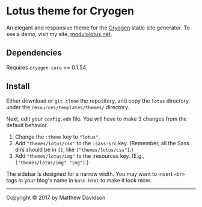 # Lotus theme for Cryogen
An elegant and responsive theme for the [Cryogen](http://cryogenweb.org/) static site generator. To see a demo, visit my site, [modulolotus.net](https://modulolotus.net).

## Dependencies

Requires `cryogen-core` >= 0.1.54.

## Install

Either download or `git clone` the repository, and copy the `lotus` directory under the `resources/templates/themes/` directory.

Next, edit your `config.edn` file. You will have to make 3 changes from the default behavior.

1. Change the `:theme` key to `"lotus"`.
2. Add `"themes/lotus/css"` to the `:sass-src` key. (Remember, all the Sass dirs should be in `[]`, like `["themes/lotus/css"]`.)
3. Add `"themes/lotus/img"` to the :resources key. (E.g., `["themes/lotus/img" "img"]`.)

The sidebar is designed for a narrow width. You may want to insert `<br>` tags in your blog's name in `base.html` to make it look nicer.

---------------------------------------
Copyright © 2017 by Matthew Davidson
